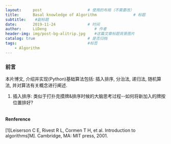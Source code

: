 ```yaml
---
layout:     post                    # 使用的布局（不需要改）
title:      Basal knowledge of Algorithm                # 标题 
subtitle:    #副标题
date:       2019-11-24              # 时间
author:     LiDeng                     # 作者
header-img: img/post-bg-alitrip.jpg    #这篇文章标题背景图片
catalog: true                       # 是否归档
tags:                               #标签
    - Algorithm
---
```

### 前言
本片博文, 介绍并实现(Python)基础算法包括: 插入排序, 分治法, 递归法, 随机算法, 并对算法有关概念进行阐述.

1. 插入排序: 类似于打扑克摸牌&排序时候的大脑思考过程--如何将新加入的牌按位置排好?
   ```python
   
   ```




#### Renference 
[1]Leiserson C E, Rivest R L, Cormen T H, et al. Introduction to algorithms[M]. Cambridge, MA: MIT press, 2001.